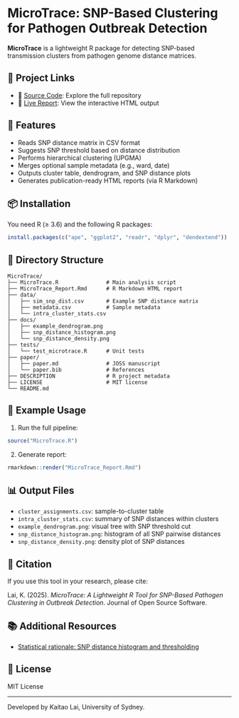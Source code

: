 # MicroTrace: SNP-Based Clustering for Pathogen Outbreak Detection

**MicroTrace** is a lightweight R package for detecting SNP-based transmission clusters from pathogen genome distance matrices.

## 📄 Project Links

- 📂 [Source Code](https://github.com/biosciences/MicroTrace): Explore the full repository
- 🔗 [Live Report](https://biosciences.github.io/MicroTrace/MicroTrace_Report.html): View the interactive HTML output

## 🚀 Features
- Reads SNP distance matrix in CSV format
- Suggests SNP threshold based on distance distribution
- Performs hierarchical clustering (UPGMA)
- Merges optional sample metadata (e.g., ward, date)
- Outputs cluster table, dendrogram, and SNP distance plots
- Generates publication-ready HTML reports (via R Markdown)

## 📦 Installation
You need R (≥ 3.6) and the following R packages:

```r
install.packages(c("ape", "ggplot2", "readr", "dplyr", "dendextend"))
```

## 📂 Directory Structure
```
MicroTrace/
├── MicroTrace.R               # Main analysis script
├── MicroTrace_Report.Rmd      # R Markdown HTML report
├── data/
│   ├── sim_snp_dist.csv       # Example SNP distance matrix
│   ├── metadata.csv           # Sample metadata
│   └── intra_cluster_stats.csv
├── docs/
│   ├── example_dendrogram.png
│   ├── snp_distance_histogram.png
│   └── snp_distance_density.png
├── tests/
│   └── test_microtrace.R      # Unit tests
├── paper/
│   ├── paper.md               # JOSS manuscript
│   └── paper.bib              # References
├── DESCRIPTION                # R project metadata
├── LICENSE                    # MIT license
└── README.md
```

## 🧪 Example Usage

1. Run the full pipeline:

```r
source("MicroTrace.R")
```

2. Generate report:

```r
rmarkdown::render("MicroTrace_Report.Rmd")
```

## 📊 Output Files
- `cluster_assignments.csv`: sample-to-cluster table
- `intra_cluster_stats.csv`: summary of SNP distances within clusters
- `example_dendrogram.png`: visual tree with SNP threshold cut
- `snp_distance_histogram.png`: histogram of all SNP pairwise distances
- `snp_distance_density.png`: density plot of SNP distances

## 📝 Citation
If you use this tool in your research, please cite:

Lai, K. (2025). *MicroTrace: A Lightweight R Tool for SNP-Based Pathogen Clustering in Outbreak Detection*. Journal of Open Source Software.

## 📚 Additional Resources

- [Statistical rationale: SNP distance histogram and thresholding](docs/snp_distance_analysis.md)

## 📜 License
MIT License

---

Developed by Kaitao Lai, University of Sydney.
